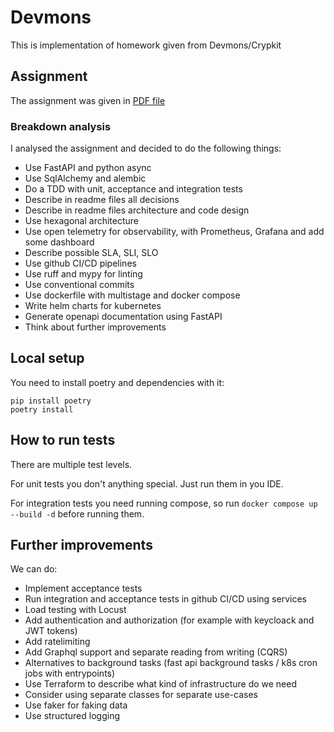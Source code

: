# Devmons

This is implementation of homework given from Devmons/Crypkit

## Assignment

The assignment was given in [PDF file](crud_api.pdf)

### Breakdown analysis

I analysed the assignment and decided to do the following things:

- Use FastAPI and python async
- Use SqlAlchemy and alembic
- Do a TDD with unit, acceptance and integration tests
- Describe in readme files all decisions
- Describe in readme files architecture and code design
- Use hexagonal architecture
- Use open telemetry for observability, with Prometheus, Grafana and add some dashboard
- Describe possible SLA, SLI, SLO
- Use github CI/CD pipelines
- Use ruff and mypy for linting
- Use conventional commits
- Use dockerfile with multistage and docker compose
- Write helm charts for kubernetes
- Generate openapi documentation using FastAPI
- Think about further improvements

## Local setup

You need to install poetry and dependencies with it:

```shell
pip install poetry
poetry install
```

## How to run tests

There are multiple test levels.

For unit tests you don't anything special. Just run them in you IDE.

For integration tests you need running compose, so run `docker compose up --build -d` before running them.

## Further improvements

We can do:

- Implement acceptance tests
- Run integration and acceptance tests in github CI/CD using services
- Load testing with Locust
- Add authentication and authorization (for example with keycloack and JWT tokens)
- Add ratelimiting
- Add Graphql support and separate reading from writing (CQRS)
- Alternatives to background tasks (fast api background tasks / k8s cron jobs with entrypoints)
- Use Terraform to describe what kind of infrastructure do we need
- Consider using separate classes for separate use-cases
- Use faker for faking data
- Use structured logging